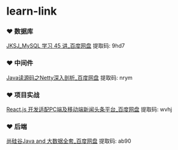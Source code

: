 # learn-link
    

### ❤ 数据库

[JKSJ_MySQL 学习 45 讲_百度网盘](https://pan.baidu.com/s/113JKfc6gm5waZ0Qipuo-oQ) 提取码: 9hd7

### ❤ 中间件

[Java读源码之Netty深入剖析_百度网盘](https://pan.baidu.com/s/13XUvuZ8w7QukzweodOjc9w) 提取码: nrym 


### ❤ 项目实战

[React.js 开发适配PC端及移动端新闻头条平台_百度网盘](https://pan.baidu.com/s/1zmUImuEupKdPFNUtjdCrEg) 提取码: wvhj


### ❤ 后端
[尚硅谷Java and 大数据全套_百度网盘]( https://pan.baidu.com/s/1aJ03ChrK-55yryQSEowvdg) 提取码: ab90     
